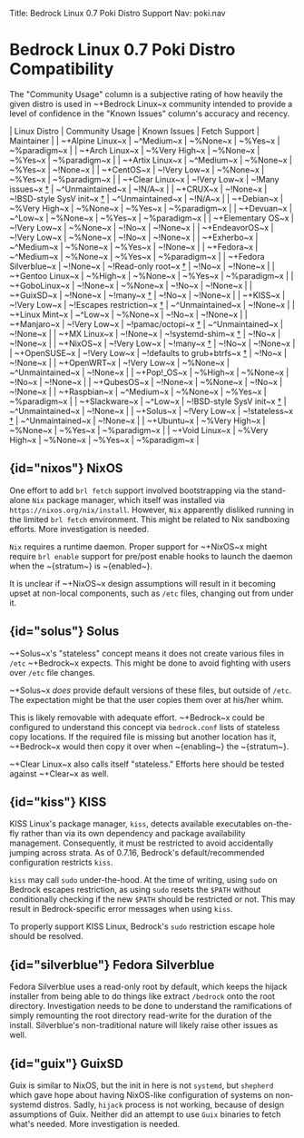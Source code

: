 Title: Bedrock Linux 0.7 Poki Distro Support
Nav: poki.nav

# Bedrock Linux 0.7 Poki Distro Compatibility

The "Community Usage" column is a subjective rating of how heavily the given
distro is used in ~+Bedrock Linux~x community intended to provide a level of
confidence in the "Known Issues" column's accuracy and recency.

| Linux Distro          | Community Usage   | Known Issues | Fetch Support    | Maintainer   |
| ~+Alpine Linux~x      | ~^Medium~x        | ~%None~x     | ~%Yes~x          | ~%paradigm~x |
| ~+Arch Linux~x        | ~%Very High~x     | ~%None~x     | ~%Yes~x          | ~%paradigm~x |
| ~+Artix Linux~x       | ~^Medium~x        | ~%None~x     | ~%Yes~x          | ~!None~x     |
| ~+CentOS~x            | ~!Very Low~x      | ~%None~x     | ~%Yes~x          | ~%paradigm~x |
| ~+Clear Linux~x       | ~!Very Low~x      | ~!Many issues~x [†](https://github.com/bedrocklinux/bedrocklinux-userland/issues/124) | ~^Unmaintained~x | ~!N/A~x |
| ~+CRUX~x              | ~!None~x          | ~!BSD-style SysV init~x [†](feature-compatibility.html#bsd-style-sysv) | ~^Unmaintained~x | ~!N/A~x |
| ~+Debian~x            | ~%Very High~x     | ~%None~x     | ~%Yes~x          | ~%paradigm~x |
| ~+Devuan~x            | ~^Low~x           | ~%None~x     | ~%Yes~x          | ~%paradigm~x |
| ~+Elementary OS~x     | ~!Very Low~x      | ~%None~x     | ~!No~x           | ~!None~x     |
| ~+EndeavorOS~x        | ~!Very Low~x      | ~%None~x     | ~!No~x           | ~!None~x     |
| ~+Exherbo~x           | ~^Medium~x        | ~%None~x     | ~%Yes~x          | ~!None~x     |
| ~+Fedora~x            | ~^Medium~x        | ~%None~x     | ~%Yes~x          | ~%paradigm~x |
| ~+Fedora Silverblue~x | ~!None~x          | ~!Read-only root~x [†](#silverblue) | ~!No~x | ~!None~x |
| ~+Gentoo Linux~x      | ~%High~x          | ~%None~x     | ~%Yes~x          | ~%paradigm~x |
| ~+GoboLinux~x         | ~!None~x          | ~%None~x     | ~!No~x           | ~!None~x     |
| ~+GuixSD~x            | ~!None~x          | ~!many~x [†](#guix)     | ~!No~x           | ~!None~x     |
| ~+KISS~x              | ~!Very Low~x      | ~!Escapes restriction~x [†](#kiss) | ~^Unmaintained~x | ~!None~x |
| ~+Linux Mint~x        | ~^Low~x           | ~%None~x     | ~!No~x           | ~!None~x     |
| ~+Manjaro~x           | ~!Very Low~x      | ~!pamac/octopi~x [†](feature-compatibility.html#pamac) | ~^Unmaintained~x | ~!None~x |
| ~+MX Linux~x          | ~!None~x          | ~!systemd-shim~x [†](feature-compatibility.html#systemd-shim) | ~!No~x | ~!None~x |
| ~+NixOS~x             | ~!Very Low~x      | ~!many~x [†](#nixos) | ~!No~x   | ~!None~x     |
| ~+OpenSUSE~x          | ~!Very Low~x      | ~!defaults to grub+btrfs~x [†](feature-compatibility.html#grub-btrfs-zfs) | ~!No~x | ~!None~x |
| ~+OpenWRT~x           | ~!Very Low~x      | ~%None~x     | ~^Unmaintained~x | ~!None~x     |
| ~+Pop!\_OS~x          | ~%High~x          | ~%None~x      | ~!No~x          | ~!None~x |
| ~+QubesOS~x           | ~!None~x          | ~%None~x     | ~!No~x           | ~!None~x   |
| ~+Raspbian~x          | ~^Medium~x        | ~%None~x     | ~%Yes~x          | ~%paradigm~x |
| ~+Slackware~x         | ~^Low~x           | ~!BSD-style SysV init~x [†](feature-compatibility.html#bsd-style-sysv) | ~^Unmaintained~x | ~!None~x |
| ~+Solus~x             | ~!Very Low~x      | ~!stateless~x [†](#solus) | ~^Unmaintained~x | ~!None~x |
| ~+Ubuntu~x            | ~%Very High~x     | ~%None~x     | ~%Yes~x          | ~%paradigm~x |
| ~+Void Linux~x        | ~%Very High~x     | ~%None~x     | ~%Yes~x          | ~%paradigm~x |

## {id="nixos"} NixOS

One effort to add `brl fetch` support involved bootstrapping via the
stand-alone `Nix` package manager, which itself was installed via
`https://nixos.org/nix/install`.  However, `Nix` apparently disliked running in
the limited `brl fetch` environment.  This might be related to Nix sandboxing
efforts.  More investigation is needed.

`Nix` requires a runtime daemon.  Proper support for ~+NixOS~x might require `brl
enable` support for pre/post enable hooks to launch the daemon when the
~{stratum~} is ~{enabled~}.

It is unclear if ~+NixOS~x design assumptions will result in it becoming upset at
non-local components, such as `/etc` files, changing out from under it.

## {id="solus"} Solus

~+Solus~x's "stateless" concept means it does not create various files in
`/etc` ~+Bedrock~x expects.  This might be done to avoid fighting with users
over `/etc` file changes.

~+Solus~x _does_ provide default versions of these files, but outside of
`/etc`.  The expectation might be that the user copies them over at his/her
whim.

This is likely removable with adequate effort.  ~+Bedrock~x could be configured
to understand this concept via `bedrock.conf` lists of stateless copy
locations.  If the required file is missing but another location has it,
~+Bedrock~x would then copy it over when ~{enabling~} the ~{stratum~}.

~+Clear Linux~x also calls itself "stateless."  Efforts here should be tested
against ~+Clear~x as well.

## {id="kiss"} KISS

KISS Linux's package manager, `kiss`, detects available executables on-the-fly
rather than via its own dependency and package availability management.
Consequently, it must be restricted to avoid accidentally jumping across
strata.  As of 0.7.16, Bedrock's default/recommended configuration restricts
`kiss`.

`kiss` may call `sudo` under-the-hood.  At the time of writing, using `sudo` on
Bedrock escapes restriction, as using `sudo` resets the `$PATH` without
conditionally checking if the new `$PATH` should be restricted or not.  This
may result in Bedrock-specific error messages when using `kiss`.

To properly support KISS Linux, Bedrock's `sudo` restriction escape hole should
be resolved.

## {id="silverblue"} Fedora Silverblue

Fedora Silverblue uses a read-only root by default, which keeps the hijack
installer from being able to do things like extract `/bedrock` onto the root
directory.  Investigation needs to be done to understand the ramifications of
simply remounting the root directory read-write for the duration of the
install.  Silverblue's non-traditional nature will likely raise other issues as
well.

## {id="guix"} GuixSD

Guix is similar to NixOS, but the init in here is not `systemd`, but `shepherd`
which gave hope about having NixOS-like configuration of systems on non-systemd distros.
Sadly, `hijack` process is not working, because of design assumptions of Guix.
Neither did an attempt to use `Guix` binaries to fetch what's needed.
More investigation is needed.
